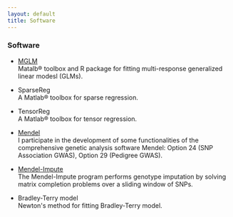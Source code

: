 ```yaml
---
layout: default
title: Software
---
```


### Software

* [MGLM](/softwares/mglm/)  
Matalb® toolbox and R package for fitting multi-response generalized linear modesl (GLMs).

* SparseReg  
A Matlab® toolbox for sparse regression.

* TensorReg  
A Matlab® toolbox for tensor regression.

* [Mendel](http://www.genetics.ucla.edu/software/)  
I participate in the development of some functionalities of the comprehensive genetic analysis software Mendel: Option 24 (SNP Association GWAS), Option 29 (Pedigree GWAS).

* [Mendel-Impute](http://www.genetics.ucla.edu/software/)    
The Mendel-Impute program performs genotype imputation by solving matrix completion problems over a sliding window of SNPs.

* Bradley-Terry model  
Newton's method for fitting Bradley-Terry model.
